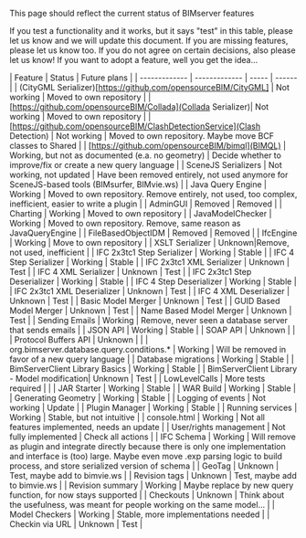 This page should reflect the current status of BIMserver features

If you test a functionality and it works, but it says "test" in this table, please let us know and we will update this document. If you are missing features, please let us know too. If you do not agree on certain decisions, also please let us know! If you want to adopt a feature, well you get the idea...

| Feature | Status | Future plans |
| ------------- | ------------- | ----- | ------ | 
| (CityGML Serializer)[https://github.com/opensourceBIM/CityGML] | Not working | Moved to own repository |
| [https://github.com/opensourceBIM/Collada](Collada Serializer)| Not working | Moved to own repository |
| [https://github.com/opensourceBIM/ClashDetectionService](Clash Detection) | Not working | Moved to own repository. Maybe move BCF classes to Shared |
| [https://github.com/opensourceBIM/bimql](BIMQL) | Working, but not as documented (e.a. no geometry) | Decide whether to improve/fix or create a new query language |
| SceneJS Serializers | Not working, not updated | Have been removed entirely, not used anymore for SceneJS-based tools (BIMsurfer, BIMvie.ws) |
| Java Query Engine | Working | Moved to own repository. Remove entirely, not used, too complex, inefficient, easier to write a plugin |
| AdminGUI | Removed | Removed |
| Charting | Working | Moved to own repository |
| JavaModelChecker | Working | Moved to own repository. Remove, same reason as JavaQueryEngine |
| FileBasedObjectIDM | Removed | Removed |
| IfcEngine | Working | Move to own repository |
| XSLT Serializer | Unknown|Remove, not used, inefficient |
| IFC 2x3tc1 Step Serializer | Working | Stable |
| IFC 4 Step Serializer | Working | Stable |
| IFC 2x3tc1 XML Serializer | Unknown | Test |
| IFC 4 XML Serializer | Unknown | Test |
| IFC 2x3tc1 Step Deserializer | Working | Stable |
| IFC 4 Step Deserializer | Working | Stable |
| IFC 2x3tc1 XML Deserializer | Unknown | Test |
| IFC 4 XML Deserializer | Unknown | Test |
| Basic Model Merger | Unknown | Test |
| GUID Based Model Merger | Unknown | Test |
| Name Based Model Merger | Unknown | Test |
| Sending Emails | Working | Remove, never seen a database server that sends emails |
| JSON API | Working | Stable |
| SOAP API | Unknown | |
| Protocol Buffers API | Unknown | |
| org.bimserver.database.query.conditions.* | Working | Will be removed in favor of a new query language |
| Database migrations | Working | Stable |
| BimServerClient Library Basics | Working | Stable |
| BimServerClient Library - Model modification| Unknown | Test |
| LowLevelCalls | More tests required | |
| JAR Starter | Working | Stable |
| WAR Build | Working | Stable |
| Generating Geometry | Working | Stable |
| Logging of events | Not working | Update |
| Plugin Manager | Working | Stable |
| Running services | Working | Stable, but not intuitive |
| console.html | Working | Not all features implemented, needs an update |
| User/rights management | Not fully implemented | Check all actions |
| IFC Schema | Working | Will remove as plugin and integrate directly because there is only one implementation and interface is (too) large. Maybe even move .exp parsing logic to build process, and store serialized version of schema |
| GeoTag | Unknown | Test, maybe add to bimvie.ws |
| Revision tags | Unknown | Test, maybe add to bimvie.ws |
| Revision summary | Working | Maybe replace by new query function, for now stays supported |
| Checkouts | Unknown | Think about the usefulness, was meant for people working on the same model... |
| Model Checkers | Working | Stable, more implementations needed |
| Checkin via URL | Unknown | Test |